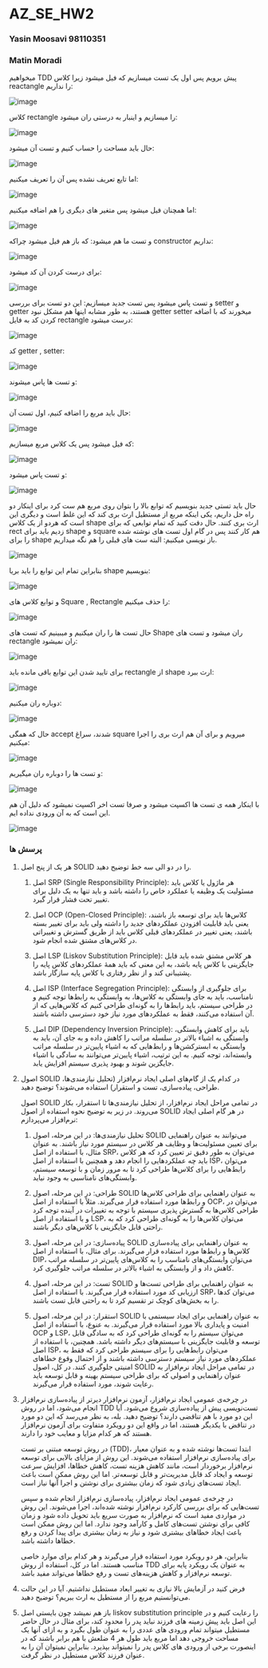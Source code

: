 # AZ_SE_HW2
### Yasin Moosavi 98110351
### Matin Moradi 
میخواهیم  TDD پیش برویم پس اول  یک تست میسازیم که فیل میشود زیرا کلاس  reactangle را نداریم:

![image](https://github.com/yasin459/AZ_SE_HW2/assets/60640286/aee11d82-2b04-4887-b3ad-2ae00a68ce23)

کلاس rectangle را میسازیم و اینبار به درستی ران میشود:

![image](https://github.com/yasin459/AZ_SE_HW2/assets/60640286/a2153986-894c-4665-b48e-4782ea76afb8)

حال باید مساحت را حساب کنیم و تست آن میشود:

![image](https://github.com/yasin459/AZ_SE_HW2/assets/60640286/b664b158-fa40-4421-b392-eca97efd66ca)

اما تایع تعریف نشده پس آن را تعریف میکنیم:

![image](https://github.com/yasin459/AZ_SE_HW2/assets/60640286/55959874-2e42-4d22-94d6-c115e619ad5f)

اما همچنان فیل میشود پس متغیر های دیگری را هم اضافه میکنیم:

![image](https://github.com/yasin459/AZ_SE_HW2/assets/60640286/36706ba5-e37b-4fe7-8b4b-1d1f7ac9ff28)

و تست ما هم میشود: که باز هم فیل میشود چراکه  constructor نداریم:

![image](https://github.com/yasin459/AZ_SE_HW2/assets/60640286/e63d6f44-a75d-4c88-9664-348b50b3cbcb)

برای درست کردن آن کد میشود:

![image](https://github.com/yasin459/AZ_SE_HW2/assets/60640286/3b238d89-967b-42b5-aba0-e70e2cf0fcfc)

و تست پاس میشود پس تست جدید میسازیم: این دو تست برای بررسی setter  و  getter  هستند، به طور مشابه اینها هم مشکل نبود  getter setter میخورند که با اضافه کردن کد به فایل rectangle درست میشود:

![image](https://github.com/yasin459/AZ_SE_HW2/assets/60640286/4145fa20-fd62-46ad-a844-9e95bd6b3abd)


کد getter , setter:

![image](https://github.com/yasin459/AZ_SE_HW2/assets/60640286/a7e563ad-7b65-41e0-a92c-1a947e0aab42)

و تست ها پاس میشوند:

![image](https://github.com/yasin459/AZ_SE_HW2/assets/60640286/bad1b5c4-494e-4cc2-9ec2-a0adca49fcdd)

حال باید مربع را اضافه کنیم، اول تست آن:

![image](https://github.com/yasin459/AZ_SE_HW2/assets/60640286/2e0cfbdc-5a16-4cce-8d08-41c9e70d1fab)

که فیل میشود پس یک کلاس مربع میسازیم:

![image](https://github.com/yasin459/AZ_SE_HW2/assets/60640286/f31c659f-b9a9-449d-b192-dd0c00dc590e)

و تست پاس میشود:

![image](https://github.com/yasin459/AZ_SE_HW2/assets/60640286/46842f05-3d9b-4e46-9f2e-e30b4e7b2abb)

حال باید تستی جدید بنویسیم که توابع بالا را بتوان روی مربع هم ست کرد برای اینکار دو راه حل داریم، یکی اینکه مربع از مستطیل ارث بری کند که این غلط است و دیگری این است که هردو از یک کلاس  shape  ارث بری کنند. حال دقت کنید که تمام توابعی که برای  rect زدیم باید برای shape و square هم کار کنند پس در گام اول تست های نوشته شده را برای  shape باز نویسی میکنیم: البته ست های قبلی را هم نگه میداریم.

![image](https://github.com/yasin459/AZ_SE_HW2/assets/60640286/7c105e0e-45df-4c36-9861-187ce6a28f23)


بنابراین تمام این توابع را باید بریا  shape  بنویسیم:

![image](https://github.com/yasin459/AZ_SE_HW2/assets/60640286/d67eaf5d-1554-4b71-b61f-77a7ea45c947)

و توابع کلاس های Square , Rectangle  را حذف میکنیم:

![image](https://github.com/yasin459/AZ_SE_HW2/assets/60640286/8bfefbe6-a093-45ed-b8f7-0efa91cb702b)

 حال تست ها را ران میکنیم و میبینیم که تست های  Shape ران میشود و تست های  rectangle ران نمیشود:

 ![image](https://github.com/yasin459/AZ_SE_HW2/assets/60640286/8a86bdbc-883a-46f7-abd8-ab298073f24b)

 برای تایید شدن این توابع باقی مانده باید rectangle از  shape ارث ببرد:

 ![image](https://github.com/yasin459/AZ_SE_HW2/assets/60640286/bad1bece-0f93-4962-aa3b-27334dc283a0)

 دوباره ران میکنیم:

 ![image](https://github.com/yasin459/AZ_SE_HW2/assets/60640286/dd9dbed9-bc47-4a81-971c-7024717772dc)

 حال که همگی  accept شدند، سراغ  square میرویم و برای آن هم ارث بری  را اجرا میکنیم:

 ![image](https://github.com/yasin459/AZ_SE_HW2/assets/60640286/994ca74e-c86c-41bc-a81c-c4c3d597a3bc)

 و تست ها را دوباره ران میگیریم:

 ![image](https://github.com/yasin459/AZ_SE_HW2/assets/60640286/5e8663a8-94b8-4c1d-a3e6-4f3d5881d7b9)

 با اینکار همه ی تست ها اکسپت میشود و صرفا تست اخر اکسپت نمیشود که دلیل آن هم این است که به آن ورودی نداده ایم.

 ![image](https://github.com/yasin459/AZ_SE_HW2/assets/60640286/7bf13dc9-3948-4a40-a4f0-7530c6654a95)

 






### پرسش ها

1. هر یک از پنج اصل SOLID را در دو الی سه خط توضیح دهید.
   1. اصل SRP (Single Responsibility Principle):
هر ماژول یا کلاس باید مسئولیت یک وظیفه یا عملکرد خاص را داشته باشد و باید تنها به یک دلیل برای تغییر تحت فشار قرار گیرد.

   2. اصل OCP (Open-Closed Principle):
   کلاس‌ها باید برای توسعه باز باشند، یعنی باید قابلیت افزودن عملکردهای جدید را داشته ولی باید برای تغییر بسته باشند، یعنی تغییر در عملکردهای قبلی کلاس باید از طریق گسترش و تغییراتی در کلاس‌های مشتق شده انجام شود.
   
   3. اصل LSP (Liskov Substitution Principle):
   هر کلاس مشتق شده باید قابل جایگزینی با کلاس پایه باشد، به این معنی که باید همهٔ عملکردهای کلاس پایه را پشتیبانی کند و از نظر رفتاری با کلاس پایه سازگار باشد.
   
   4. اصل ISP (Interface Segregation Principle):
   برای جلوگیری از وابستگی نامناسب، باید به جای وابستگی به کلاس‌ها، به وابستگی به رابط‌ها توجه کنیم و در طراحی سیستم، باید رابط‌ها را به گونه‌ای طراحی کنیم که کلاس‌هایی که از آن استفاده می‌کنند، فقط به عملکردهای مورد نیاز خود دسترسی داشته باشند.
   
   5. اصل DIP (Dependency Inversion Principle):
   باید برای کاهش وابستگی، وابستگی به اشیاء بالاتر در سلسله مراتب را کاهش داده و به جای آن، باید به وابستگی به ابسترکشن‌ها و رابط‌هایی که به اشیاء پایین‌تر در سلسله مراتب وابسته‌اند، توجه کنیم. به این ترتیب، اشیاء پایین‌تر می‌توانند به سادگی با اشیاء جایگزین شوند و بهبود پذیری سیستم افزایش یابد.


2. اصول SOLID در کدام یک از گام‌های اصلی ایجاد نرم‌افزار (تحلیل نیازمندی‌ها، طراحی، پیاده‌سازی، تست و استقرار) استفاده می‌شوند؟ توضیح دهید.


   اصول SOLID در تمامی مراحل ایجاد نرم‌افزار، از تحلیل نیازمندی‌ها تا استقرار، بکار می‌روند. در زیر به توضیح نحوه استفاده از اصول SOLID در هر گام اصلی ایجاد نرم‌افزار می‌پردازم:

   1. تحلیل نیازمندی‌ها:
   در این مرحله، اصول SOLID می‌توانند به عنوان راهنمایی برای تعیین مسئولیت‌ها و وظایف هر کلاس در سیستم مورد نیاز باشند. به عنوان مثال، با استفاده از اصل SRP، می‌توان به طور دقیق تر تعیین کرد که هر کلاس باید چه عملکردهایی را انجام دهد و همچنین با استفاده از اصل ISP، می‌توان رابط‌هایی را برای کلاس‌ها طراحی کرد تا به مرور زمان و با توسعه سیستم، وابستگی‌های نامناسبی به وجود نیاید.
   
   2. طراحی:
   در این مرحله، اصول SOLID به عنوان راهنمایی برای طراحی کلاس‌ها و رابط‌ها مورد استفاده قرار می‌گیرند. مثلاً با استفاده از اصل OCP، می‌توان در طراحی کلاس‌ها به گسترش پذیری سیستم با توجه به تغییرات در آینده توجه کرد و با استفاده از اصل LSP، می‌توان کلاس‌ها را به گونه‌ای طراحی کرد که به راحتی قابل جایگزینی با کلاس‌های دیگر باشند.
   
   3. پیاده‌سازی:
   در این مرحله، اصول SOLID به عنوان راهنمایی برای پیاده‌سازی کلاس‌ها و رابط‌ها مورد استفاده قرار می‌گیرند. برای مثال، با استفاده از اصل DIP، می‌توان وابستگی‌های نامناسب را به کلاس‌های پایین‌تر در سلسله مراتب کاهش داد و از وابستگی به اشیاء بالاتر در سلسله مراتب جلوگیری کرد.
   
   4. تست:
   در این مرحله، اصول SOLID به عنوان راهنمایی برای طراحی تست‌ها و ارزیابی کد مورد استفاده قرار می‌گیرند. با استفاده از اصل SRP، می‌توان کدها را به بخش‌های کوچک تر تقسیم کرد تا به راحتی قابل تست باشند.
   
   5. استقرار:
   در این مرحله، اصول SOLID به عنوان راهنمایی برای ایجاد سیستمی با امنیت و پایداری بالا مورد استفاده قرار می‌گیرند. به عنوع، با استفاده از اصل OCP و LSP، می‌توان سیستم را به گونه‌ای طراحی کرد که به سادگی قابل توسعه و قابلیت جایگزینی با سیستم‌های دیگر داشته باشد. همچنین، با استفاده از اصل ISP، می‌توان رابط‌هایی را برای سیستم طراحی کرد که فقط به عملکردهای مورد نیاز سیستم دسترسی داشته باشند و از احتمال وقوع خطاهای امنیتی جلوگیری کنند. در کل، اصول SOLID در تمامی مراحل ایجاد نرم‌افزار به عنوان راهنمایی و اصولی که برای طراحی سیستم بهینه و قابل توسعه باید رعایت شوند، مورد استفاده قرار می‌گیرند.


3. در چرخه‌ی عمومی ایجاد نرم‌افزار، آزمون نرم‌افزار دیرتر از پیاده‌سازی نرم‌افزار انجام می‌شود، اما در روش TDD تست‌نویسی پیش از پیاده‌سازی شروع می‌شود. آیا این دو مورد با هم تناقضی دارند؟ توضیح دهید.
   بله، به نظر می‌رسد که این دو مورد در تناقض با یکدیگر هستند، اما در واقع این دو رویکرد متفاوت برای آزمون نرم‌افزار هستند که هر کدام مزایا و معایب خود را دارند.

   در روش توسعه مبتنی بر تست (TDD)، ابتدا تست‌ها نوشته شده و به عنوان معیار برای پیاده‌سازی نرم‌افزار استفاده می‌شوند. این روش از مزایای بالایی برای توسعه نرم‌افزار برخوردار است، مانند کاهش هزینه تست، کاهش خطاها، افزایش سرعت توسعه و ایجاد کد قابل مدیریت‌تر و قابل توسعه‌تر. اما این روش ممکن است باعث ایجاد تست‌های زیادی شود که زمان بیشتری برای نوشتن و اجرا آنها نیاز است.
   
   در چرخه‌ی عمومی ایجاد نرم‌افزار، پیاده‌سازی نرم‌افزار انجام شده و سپس تست‌هایی که برای بررسی کارکرد نرم‌افزار نوشته شده‌اند، اجرا می‌شوند. این روش در مواردی مفید است که نرم‌افزار به صورت سریع باید تحویل داده شود و زمان کافی برای نوشتن تست‌های کامل و کارآمد وجود ندارد. اما این روش ممکن است باعث ایجاد خطاهای بیشتری شود و نیاز به زمان بیشتری برای پیدا کردن و رفع خطاها داشته باشد.
   
   بنابراین، هر دو رویکرد مورد استفاده قرار می‌گیرند و هر کدام برای موارد خاصی مناسب هستند. اما در کل، استفاده از روش TDD به عنوان یک رویکرد پایه برای توسعه نرم‌افزار و کاهش هزینه‌های تست و رفع خطاها می‌تواند مفید باشد.


4. فرض کنید در آزمایش بالا نیازی به تغییر ابعاد مستطیل نداشتیم. آیا در این حالت می‌توانستیم مربع را از مستطیل به ارث ببریم؟ توضیح دهید.
5. 
   باز هم نمیشد چون بایستی اصل liskov substitution principle را رعایت کنیم و در این اصل باید پیش زمینه های فرزند نباید پدر را محدود کند، برای مثال در حال حاضر مستطیل میتواند تمام ورودی های عددی را به عنوان طول بگیرد و به ازای آنها یک مساحت خروجی دهد اما مربع باید طول هر 4 ضلعش با هم برابر باشند که در اینصورت برخی از ورودی های کلاس پدر را نمیتواند بپذیرد. بنابراین نمیتوان آن را به عنوان فرزند کلاس مستطیل در نظر گرفت.









 



